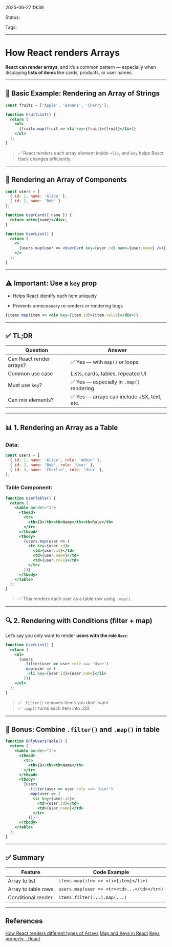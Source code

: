 
2025-06-27 19:38

Status:

Tags: 

---
# How React renders Arrays
**React can render arrays**, and it’s a common pattern — especially when displaying **lists of items** like cards, products, or user names.

---

## 🔁 Basic Example: Rendering an Array of Strings

```jsx
const fruits = ['Apple', 'Banana', 'Cherry'];

function FruitList() {
  return (
    <ul>
      {fruits.map(fruit => <li key={fruit}>{fruit}</li>)}
    </ul>
  );
}
```

> ✅ React renders each array element inside `<li>`, and `key` helps React track changes efficiently.

---

## 🧱 Rendering an Array of Components

```jsx
const users = [
  { id: 1, name: 'Alice' },
  { id: 2, name: 'Bob' }
];

function UserCard({ name }) {
  return <div>{name}</div>;
}

function UserList() {
  return (
    <>
      {users.map(user => <UserCard key={user.id} name={user.name} />)}
    </>
  );
}
```

---

## ⚠️ Important: Use a `key` prop

- Helps React identify each item uniquely
    
- Prevents unnecessary re-renders or rendering bugs
    

```jsx
{items.map(item => <div key={item.id}>{item.value}</div>)}
```

---

## ✅ TL;DR

|Question|Answer|
|---|---|
|Can React render arrays?|✅ Yes — with `map()` or loops|
|Common use case|Lists, cards, tables, repeated UI|
|Must use `key`?|✅ Yes — especially in `.map()` rendering|
|Can mix elements?|✅ Yes — arrays can include JSX, text, etc.|


---

## 📊 1. **Rendering an Array as a Table**

### Data:

```jsx
const users = [
  { id: 1, name: 'Alice', role: 'Admin' },
  { id: 2, name: 'Bob', role: 'User' },
  { id: 3, name: 'Charlie', role: 'User' },
];
```

### Table Component:

```jsx
function UserTable() {
  return (
    <table border="1">
      <thead>
        <tr>
          <th>ID</th><th>Name</th><th>Role</th>
        </tr>
      </thead>
      <tbody>
        {users.map(user => (
          <tr key={user.id}>
            <td>{user.id}</td>
            <td>{user.name}</td>
            <td>{user.role}</td>
          </tr>
        ))}
      </tbody>
    </table>
  );
}
```

> ✅ This renders each user as a table row using `.map()`.

---

## 🔍 2. **Rendering with Conditions (filter + map)**

Let’s say you only want to render **users with the role `User`**:

```jsx
function UserList() {
  return (
    <ul>
      {users
        .filter(user => user.role === 'User')
        .map(user => (
          <li key={user.id}>{user.name}</li>
        ))}
    </ul>
  );
}
```

> ✅ `.filter()` removes items you don’t want  
> ✅ `.map()` turns each item into JSX

---

## 🧠 Bonus: Combine `.filter()` and `.map()` in table

```jsx
function OnlyUsersTable() {
  return (
    <table border="1">
      <thead>
        <tr>
          <th>ID</th><th>Name</th>
        </tr>
      </thead>
      <tbody>
        {users
          .filter(user => user.role === 'User')
          .map(user => (
            <tr key={user.id}>
              <td>{user.id}</td>
              <td>{user.name}</td>
            </tr>
          ))}
      </tbody>
    </table>
  );
}
```

---

## ✅ Summary

|Feature|Code Example|
|---|---|
|Array to list|`items.map(item => <li>{item}</li>)`|
|Array to table rows|`users.map(user => <tr><td>...</td></tr>)`|
|Conditional render|`items.filter(...).map(...)`|

---
## References
[How React renders different types of Arrays](6%20-%20Main%20notes/Frontend/React/How%20React%20renders%20different%20types%20of%20Arrays.md)
[Map and Keys in React](6%20-%20Main%20notes/Frontend/React/Map%20and%20Keys%20in%20React.md)
[Keys property - React](6%20-%20Main%20notes/Frontend/React/Keys%20property%20-%20React.md)